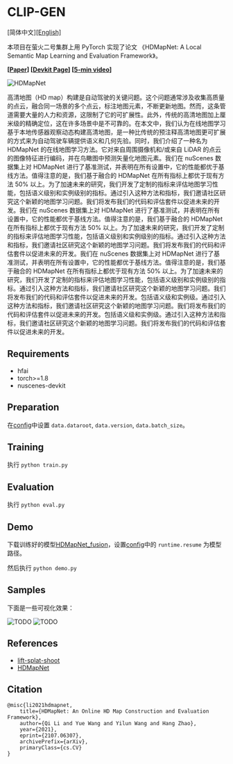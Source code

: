
# CLIP-GEN

[简体中文][[English]](README.md)

本项目在萤火二号集群上用 PyTorch 实现了论文 《HDMapNet: A Local Semantic Map Learning and Evaluation Framework》。

**[[Paper](https://arxiv.org/abs/2107.06307)] [[Devkit Page](https://tsinghua-mars-lab.github.io/HDMapNet/)] [[5-min video](https://www.youtube.com/watch?v=AJ-rToTN8y8)]**

![HDMapNet](TODO)

高清地图（HD map）构建是自动驾驶的关键问题。这个问题通常涉及收集高质量的点云，融合同一场景的多个点云，标注地图元素，不断更新地图。然而，这条管道需要大量的人力和资源，这限制了它的可扩展性。此外，传统的高清地图加上厘米级的精确定位，这在许多场景中是不可靠的。在本文中，我们认为在线地图学习基于本地传感器观察动态构建高清地图，是一种比传统的预注释高清地图更可扩展的方式来为自动驾驶车辆提供语义和几何先验。同时，我们介绍了一种名为 HDMapNet 的在线地图学习方法。它对来自周围摄像机和/或来自 LiDAR 的点云的图像特征进行编码，并在鸟瞰图中预测矢量化地图元素。我们在 nuScenes 数据集上对 HDMapNet 进行了基准测试，并表明在所有设置中，它的性能都优于基线方法。值得注意的是，我们基于融合的 HDMapNet 在所有指标上都优于现有方法 50% 以上。为了加速未来的研究，我们开发了定制的指标来评估地图学习性能，包括语义级别和实例级别的指标。通过引入这种方法和指标，我们邀请社区研究这个新颖的地图学习问题。我们将发布我们的代码和评估套件以促进未来的开发。我们在 nuScenes 数据集上对 HDMapNet 进行了基准测试，并表明在所有设置中，它的性能都优于基线方法。值得注意的是，我们基于融合的 HDMapNet 在所有指标上都优于现有方法 50% 以上。为了加速未来的研究，我们开发了定制的指标来评估地图学习性能，包括语义级别和实例级别的指标。通过引入这种方法和指标，我们邀请社区研究这个新颖的地图学习问题。我们将发布我们的代码和评估套件以促进未来的开发。我们在 nuScenes 数据集上对 HDMapNet 进行了基准测试，并表明在所有设置中，它的性能都优于基线方法。值得注意的是，我们基于融合的 HDMapNet 在所有指标上都优于现有方法 50% 以上。为了加速未来的研究，我们开发了定制的指标来评估地图学习性能，包括语义级别和实例级别的指标。通过引入这种方法和指标，我们邀请社区研究这个新颖的地图学习问题。我们将发布我们的代码和评估套件以促进未来的开发。包括语义级和实例级。通过引入这种方法和指标，我们邀请社区研究这个新颖的地图学习问题。我们将发布我们的代码和评估套件以促进未来的开发。包括语义级和实例级。通过引入这种方法和指标，我们邀请社区研究这个新颖的地图学习问题。我们将发布我们的代码和评估套件以促进未来的开发。

## Requirements

- hfai
- torch>=1.8
- nuscenes-devkit

## Preparation

在[config](configs/default.yaml)中设置 `data.dataroot`, `data.version`, `data.batch_size`。

## Training

执行 `python train.py`

## Evaluation

执行 `python eval.py` 

## Demo

下载训练好的模型[HDMapNet_fusion](TODO)，设置[config](configs/default.yaml)中的 `runtime.resume` 为模型路径。

然后执行 `python demo.py`

## Samples

下面是一些可视化效果：

![TODO](TODO)
![TODO](TODO)

## References

- [lift-splat-shoot](https://github.com/nv-tlabs/lift-splat-shoot)
- [HDMapNet](https://tsinghua-mars-lab.github.io/HDMapNet)


## Citation

```
@misc{li2021hdmapnet,
    title={HDMapNet: An Online HD Map Construction and Evaluation Framework},
    author={Qi Li and Yue Wang and Yilun Wang and Hang Zhao},
    year={2021},
    eprint={2107.06307},
    archivePrefix={arXiv},
    primaryClass={cs.CV}
}
```


